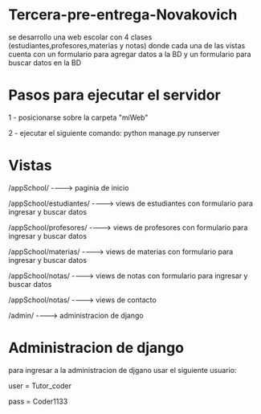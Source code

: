 # Tercera-pre-entrega-Novakovich

se desarrollo una web escolar con 4 clases (estudiantes,profesores,materias y notas)
donde cada una de las vistas cuenta con un formulario para agregar datos a la BD y un 
formulario para buscar datos en la BD

# Pasos para ejecutar el servidor

1 - posicionarse sobre la carpeta "miWeb" 

2 - ejecutar el siguiente comando: python manage.py runserver

# Vistas

/appSchool/  ----> paginia de inicio

/appSchool/estudiantes/  ----> views de estudiantes con formulario para ingresar y buscar datos

/appSchool/profesores/  ----> views de profesores con formulario para ingresar y buscar datos

/appSchool/materias/  ----> views de materias con formulario para ingresar y buscar datos

/appSchool/notas/  ----> views de notas con formulario para ingresar y buscar datos

/appSchool/notas/  ----> views de contacto 

/admin/ ----> administracion de django


# Administracion de django

para ingresar a la administracion de djgano usar el siguiente usuario:

user = Tutor_coder

pass = Coder1133


